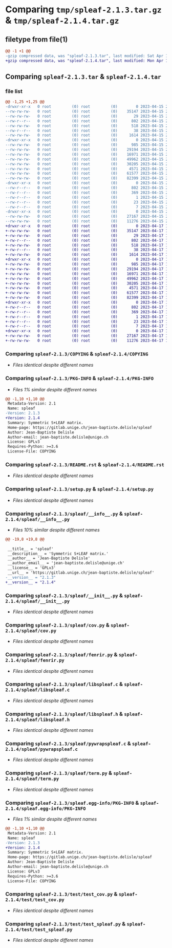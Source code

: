 # Comparing `tmp/spleaf-2.1.3.tar.gz` & `tmp/spleaf-2.1.4.tar.gz`

## filetype from file(1)

```diff
@@ -1 +1 @@
-gzip compressed data, was "spleaf-2.1.3.tar", last modified: Sat Apr 15 23:03:49 2023, max compression
+gzip compressed data, was "spleaf-2.1.4.tar", last modified: Mon Apr 17 15:17:13 2023, max compression
```

## Comparing `spleaf-2.1.3.tar` & `spleaf-2.1.4.tar`

### file list

```diff
@@ -1,25 +1,25 @@
-drwxr-xr-x   0 root         (0) root         (0)        0 2023-04-15 23:03:49.022904 spleaf-2.1.3/
--rw-rw-rw-   0 root         (0) root         (0)    35147 2023-04-15 23:02:33.000000 spleaf-2.1.3/COPYING
--rw-rw-rw-   0 root         (0) root         (0)       29 2023-04-15 23:02:33.000000 spleaf-2.1.3/MANIFEST.in
--rw-r--r--   0 root         (0) root         (0)      802 2023-04-15 23:03:49.022904 spleaf-2.1.3/PKG-INFO
--rw-rw-rw-   0 root         (0) root         (0)      518 2023-04-15 23:02:33.000000 spleaf-2.1.3/README.rst
--rw-r--r--   0 root         (0) root         (0)       38 2023-04-15 23:03:49.022904 spleaf-2.1.3/setup.cfg
--rw-rw-rw-   0 root         (0) root         (0)     1614 2023-04-15 23:02:33.000000 spleaf-2.1.3/setup.py
-drwxr-xr-x   0 root         (0) root         (0)        0 2023-04-15 23:03:49.021904 spleaf-2.1.3/spleaf/
--rw-rw-rw-   0 root         (0) root         (0)      985 2023-04-15 23:02:33.000000 spleaf-2.1.3/spleaf/__info__.py
--rw-rw-rw-   0 root         (0) root         (0)    29194 2023-04-15 23:02:33.000000 spleaf-2.1.3/spleaf/__init__.py
--rw-rw-rw-   0 root         (0) root         (0)    16971 2023-04-15 23:02:33.000000 spleaf-2.1.3/spleaf/cov.py
--rw-rw-rw-   0 root         (0) root         (0)    49962 2023-04-15 23:02:33.000000 spleaf-2.1.3/spleaf/fenrir.py
--rw-rw-rw-   0 root         (0) root         (0)    30205 2023-04-15 23:02:33.000000 spleaf-2.1.3/spleaf/libspleaf.c
--rw-rw-rw-   0 root         (0) root         (0)     4571 2023-04-15 23:02:33.000000 spleaf-2.1.3/spleaf/libspleaf.h
--rw-rw-rw-   0 root         (0) root         (0)    61577 2023-04-15 23:02:33.000000 spleaf-2.1.3/spleaf/pywrapspleaf.c
--rw-rw-rw-   0 root         (0) root         (0)    82399 2023-04-15 23:02:33.000000 spleaf-2.1.3/spleaf/term.py
-drwxr-xr-x   0 root         (0) root         (0)        0 2023-04-15 23:03:49.022904 spleaf-2.1.3/spleaf.egg-info/
--rw-r--r--   0 root         (0) root         (0)      802 2023-04-15 23:03:48.000000 spleaf-2.1.3/spleaf.egg-info/PKG-INFO
--rw-r--r--   0 root         (0) root         (0)      369 2023-04-15 23:03:48.000000 spleaf-2.1.3/spleaf.egg-info/SOURCES.txt
--rw-r--r--   0 root         (0) root         (0)        1 2023-04-15 23:03:48.000000 spleaf-2.1.3/spleaf.egg-info/dependency_links.txt
--rw-r--r--   0 root         (0) root         (0)       23 2023-04-15 23:03:48.000000 spleaf-2.1.3/spleaf.egg-info/requires.txt
--rw-r--r--   0 root         (0) root         (0)        7 2023-04-15 23:03:48.000000 spleaf-2.1.3/spleaf.egg-info/top_level.txt
-drwxr-xr-x   0 root         (0) root         (0)        0 2023-04-15 23:03:49.022904 spleaf-2.1.3/test/
--rw-rw-rw-   0 root         (0) root         (0)    27167 2023-04-15 23:02:33.000000 spleaf-2.1.3/test/test_cov.py
--rw-rw-rw-   0 root         (0) root         (0)    11276 2023-04-15 23:02:33.000000 spleaf-2.1.3/test/test_spleaf.py
+drwxr-xr-x   0 root         (0) root         (0)        0 2023-04-17 15:17:13.362027 spleaf-2.1.4/
+-rw-rw-rw-   0 root         (0) root         (0)    35147 2023-04-17 15:15:56.000000 spleaf-2.1.4/COPYING
+-rw-rw-rw-   0 root         (0) root         (0)       29 2023-04-17 15:15:56.000000 spleaf-2.1.4/MANIFEST.in
+-rw-r--r--   0 root         (0) root         (0)      802 2023-04-17 15:17:13.362027 spleaf-2.1.4/PKG-INFO
+-rw-rw-rw-   0 root         (0) root         (0)      518 2023-04-17 15:15:56.000000 spleaf-2.1.4/README.rst
+-rw-r--r--   0 root         (0) root         (0)       38 2023-04-17 15:17:13.363027 spleaf-2.1.4/setup.cfg
+-rw-rw-rw-   0 root         (0) root         (0)     1614 2023-04-17 15:15:56.000000 spleaf-2.1.4/setup.py
+drwxr-xr-x   0 root         (0) root         (0)        0 2023-04-17 15:17:13.361027 spleaf-2.1.4/spleaf/
+-rw-rw-rw-   0 root         (0) root         (0)      985 2023-04-17 15:15:56.000000 spleaf-2.1.4/spleaf/__info__.py
+-rw-rw-rw-   0 root         (0) root         (0)    29194 2023-04-17 15:15:56.000000 spleaf-2.1.4/spleaf/__init__.py
+-rw-rw-rw-   0 root         (0) root         (0)    16971 2023-04-17 15:15:56.000000 spleaf-2.1.4/spleaf/cov.py
+-rw-rw-rw-   0 root         (0) root         (0)    49962 2023-04-17 15:15:56.000000 spleaf-2.1.4/spleaf/fenrir.py
+-rw-rw-rw-   0 root         (0) root         (0)    30205 2023-04-17 15:15:56.000000 spleaf-2.1.4/spleaf/libspleaf.c
+-rw-rw-rw-   0 root         (0) root         (0)     4571 2023-04-17 15:15:56.000000 spleaf-2.1.4/spleaf/libspleaf.h
+-rw-rw-rw-   0 root         (0) root         (0)    61577 2023-04-17 15:15:56.000000 spleaf-2.1.4/spleaf/pywrapspleaf.c
+-rw-rw-rw-   0 root         (0) root         (0)    82399 2023-04-17 15:15:56.000000 spleaf-2.1.4/spleaf/term.py
+drwxr-xr-x   0 root         (0) root         (0)        0 2023-04-17 15:17:13.362027 spleaf-2.1.4/spleaf.egg-info/
+-rw-r--r--   0 root         (0) root         (0)      802 2023-04-17 15:17:13.000000 spleaf-2.1.4/spleaf.egg-info/PKG-INFO
+-rw-r--r--   0 root         (0) root         (0)      369 2023-04-17 15:17:13.000000 spleaf-2.1.4/spleaf.egg-info/SOURCES.txt
+-rw-r--r--   0 root         (0) root         (0)        1 2023-04-17 15:17:13.000000 spleaf-2.1.4/spleaf.egg-info/dependency_links.txt
+-rw-r--r--   0 root         (0) root         (0)       23 2023-04-17 15:17:13.000000 spleaf-2.1.4/spleaf.egg-info/requires.txt
+-rw-r--r--   0 root         (0) root         (0)        7 2023-04-17 15:17:13.000000 spleaf-2.1.4/spleaf.egg-info/top_level.txt
+drwxr-xr-x   0 root         (0) root         (0)        0 2023-04-17 15:17:13.362027 spleaf-2.1.4/test/
+-rw-rw-rw-   0 root         (0) root         (0)    27167 2023-04-17 15:15:56.000000 spleaf-2.1.4/test/test_cov.py
+-rw-rw-rw-   0 root         (0) root         (0)    11276 2023-04-17 15:15:56.000000 spleaf-2.1.4/test/test_spleaf.py
```

### Comparing `spleaf-2.1.3/COPYING` & `spleaf-2.1.4/COPYING`

 * *Files identical despite different names*

### Comparing `spleaf-2.1.3/PKG-INFO` & `spleaf-2.1.4/PKG-INFO`

 * *Files 1% similar despite different names*

```diff
@@ -1,10 +1,10 @@
 Metadata-Version: 2.1
 Name: spleaf
-Version: 2.1.3
+Version: 2.1.4
 Summary: Symmetric S+LEAF matrix.
 Home-page: https://gitlab.unige.ch/jean-baptiste.delisle/spleaf
 Author: Jean-Baptiste Delisle
 Author-email: jean-baptiste.delisle@unige.ch
 License: GPLv3
 Requires-Python: >=3.6
 License-File: COPYING
```

### Comparing `spleaf-2.1.3/README.rst` & `spleaf-2.1.4/README.rst`

 * *Files identical despite different names*

### Comparing `spleaf-2.1.3/setup.py` & `spleaf-2.1.4/setup.py`

 * *Files identical despite different names*

### Comparing `spleaf-2.1.3/spleaf/__info__.py` & `spleaf-2.1.4/spleaf/__info__.py`

 * *Files 10% similar despite different names*

```diff
@@ -19,8 +19,8 @@
 
 __title__ = 'spleaf'
 __description__ = 'Symmetric S+LEAF matrix.'
 __author__ = 'Jean-Baptiste Delisle'
 __author_email__ = 'jean-baptiste.delisle@unige.ch'
 __license__ = 'GPLv3'
 __url__ = 'https://gitlab.unige.ch/jean-baptiste.delisle/spleaf'
-__version__ = "2.1.3"
+__version__ = "2.1.4"
```

### Comparing `spleaf-2.1.3/spleaf/__init__.py` & `spleaf-2.1.4/spleaf/__init__.py`

 * *Files identical despite different names*

### Comparing `spleaf-2.1.3/spleaf/cov.py` & `spleaf-2.1.4/spleaf/cov.py`

 * *Files identical despite different names*

### Comparing `spleaf-2.1.3/spleaf/fenrir.py` & `spleaf-2.1.4/spleaf/fenrir.py`

 * *Files identical despite different names*

### Comparing `spleaf-2.1.3/spleaf/libspleaf.c` & `spleaf-2.1.4/spleaf/libspleaf.c`

 * *Files identical despite different names*

### Comparing `spleaf-2.1.3/spleaf/libspleaf.h` & `spleaf-2.1.4/spleaf/libspleaf.h`

 * *Files identical despite different names*

### Comparing `spleaf-2.1.3/spleaf/pywrapspleaf.c` & `spleaf-2.1.4/spleaf/pywrapspleaf.c`

 * *Files identical despite different names*

### Comparing `spleaf-2.1.3/spleaf/term.py` & `spleaf-2.1.4/spleaf/term.py`

 * *Files identical despite different names*

### Comparing `spleaf-2.1.3/spleaf.egg-info/PKG-INFO` & `spleaf-2.1.4/spleaf.egg-info/PKG-INFO`

 * *Files 1% similar despite different names*

```diff
@@ -1,10 +1,10 @@
 Metadata-Version: 2.1
 Name: spleaf
-Version: 2.1.3
+Version: 2.1.4
 Summary: Symmetric S+LEAF matrix.
 Home-page: https://gitlab.unige.ch/jean-baptiste.delisle/spleaf
 Author: Jean-Baptiste Delisle
 Author-email: jean-baptiste.delisle@unige.ch
 License: GPLv3
 Requires-Python: >=3.6
 License-File: COPYING
```

### Comparing `spleaf-2.1.3/test/test_cov.py` & `spleaf-2.1.4/test/test_cov.py`

 * *Files identical despite different names*

### Comparing `spleaf-2.1.3/test/test_spleaf.py` & `spleaf-2.1.4/test/test_spleaf.py`

 * *Files identical despite different names*

